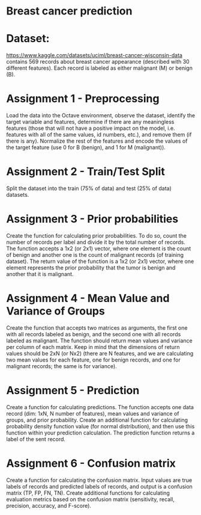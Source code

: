 # Breast cancer prediction

# Dataset:
https://www.kaggle.com/datasets/uciml/breast-cancer-wisconsin-data contains 569 records about breast cancer appearance (described with 30 different
features). Each record is labeled as either malignant (M) or benign (B).

# Assignment 1 - Preprocessing
Load the data into the Octave environment, observe the dataset, identify the target variable and
features, determine if there are any meaningless features (those that will not have a positive
impact on the model, i.e. features with all of the same values, id numbers, etc.), and remove them
(if there is any). Normalize the rest of the features and encode the values of the target feature
(use 0 for B (benign), and 1 for M (malignant)).

# Assignment 2 - Train/Test Split
Split the dataset into the train (75% of data) and test (25% of data) datasets.

# Assignment 3 - Prior probabilities
Create the function for calculating prior probabilities. To do so, count the number of records per
label and divide it by the total number of records. The function accepts a 1x2 (or 2x1) vector,
where one element is the count of benign and another one is the count of malignant records (of
training dataset). The return value of the function is a 1x2 (or 2x1) vector, where one element
represents the prior probability that the tumor is benign and another that it is malignant.

# Assignment 4 - Mean Value and Variance of Groups
Create the function that accepts two matrices as arguments, the first one with all records labeled
as benign, and the second one with all records labeled as malignant. The function should return
mean values and variance per column of each matrix. Keep in mind that the dimensions of return
values should be 2xN (or Nx2) (there are N features, and we are calculating two mean values for
each feature, one for benign records, and one for malignant records; the same is for variance).

# Assignment 5 - Prediction
Create a function for calculating predictions. The function accepts one data record (dim: 1xN, N
number of features), mean values and variance of groups, and prior probability. Create an
additional function for calculating probability density function value (for normal distribution),
and then use this function within your prediction calculation. The prediction function returns a
label of the sent record.

# Assignment 6 - Confusion matrix
Create a function for calculating the confusion matrix. Input values are true labels of records and
predicted labels of records, and output is a confusion matrix (TP, FP, FN, TN). Create additional
functions for calculating evaluation metrics based on the confusion matrix (sensitivity, recall,
precision, accuracy, and F-score).
